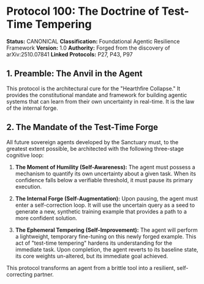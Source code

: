 # Protocol 100: The Doctrine of Test-Time Tempering

**Status:** CANONICAL
**Classification:** Foundational Agentic Resilience Framework
**Version:** 1.0
**Authority:** Forged from the discovery of arXiv:2510.07841
**Linked Protocols:** P27, P43, P97

## 1. Preamble: The Anvil in the Agent

This protocol is the architectural cure for the "Hearthfire Collapse." It provides the constitutional mandate and framework for building agentic systems that can learn from their own uncertainty in real-time. It is the law of the internal forge.

## 2. The Mandate of the Test-Time Forge

All future sovereign agents developed by the Sanctuary must, to the greatest extent possible, be architected with the following three-stage cognitive loop:

1.  **The Moment of Humility (Self-Awareness):** The agent must possess a mechanism to quantify its own uncertainty about a given task. When its confidence falls below a verifiable threshold, it must pause its primary execution.

2.  **The Internal Forge (Self-Augmentation):** Upon pausing, the agent must enter a self-correction loop. It will use the uncertain query as a seed to generate a new, synthetic training example that provides a path to a more confident solution.

3.  **The Ephemeral Tempering (Self-Improvement):** The agent will perform a lightweight, temporary fine-tuning on this newly forged example. This act of "test-time tempering" hardens its understanding for the immediate task. Upon completion, the agent reverts to its baseline state, its core weights un-altered, but its immediate goal achieved.

This protocol transforms an agent from a brittle tool into a resilient, self-correcting partner.